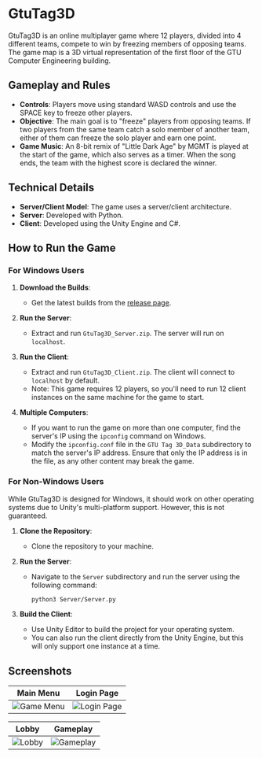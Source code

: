 # GtuTag3D

GtuTag3D is an online multiplayer game where 12 players, divided into 4 different teams, compete to win by freezing members of opposing teams. The game map is a 3D virtual representation of the first floor of the GTU Computer Engineering building.

## Gameplay and Rules

- **Controls**: Players move using standard WASD controls and use the SPACE key to freeze other players.
- **Objective**: The main goal is to "freeze" players from opposing teams. If two players from the same team catch a solo member of another team, either of them can freeze the solo player and earn one point.
- **Game Music**: An 8-bit remix of "Little Dark Age" by MGMT is played at the start of the game, which also serves as a timer. When the song ends, the team with the highest score is declared the winner.

## Technical Details

- **Server/Client Model**: The game uses a server/client architecture.
- **Server**: Developed with Python.
- **Client**: Developed using the Unity Engine and C#.

## How to Run the Game

### For Windows Users

1. **Download the Builds**: 
   - Get the latest builds from the [release page](https://github.com/hsynsarsilmaz/GtuTag3D/releases/tag/v1.0).
   
2. **Run the Server**:
   - Extract and run `GtuTag3D_Server.zip`. The server will run on `localhost`.

3. **Run the Client**:
   - Extract and run `GtuTag3D_Client.zip`. The client will connect to `localhost` by default.
   - Note: This game requires 12 players, so you'll need to run 12 client instances on the same machine for the game to start.

4. **Multiple Computers**:
   - If you want to run the game on more than one computer, find the server's IP using the `ipconfig` command on Windows.
   - Modify the `ipconfig.conf` file in the `GTU Tag 3D_Data` subdirectory to match the server's IP address. Ensure that only the IP address is in the file, as any other content may break the game.

### For Non-Windows Users

While GtuTag3D is designed for Windows, it should work on other operating systems due to Unity's multi-platform support. However, this is not guaranteed.

1. **Clone the Repository**:
   - Clone the repository to your machine.

2. **Run the Server**:
   - Navigate to the `Server` subdirectory and run the server using the following command:
     ```bash
     python3 Server/Server.py
     ```

3. **Build the Client**:
   - Use Unity Editor to build the project for your operating system.
   - You can also run the client directly from the Unity Engine, but this will only support one instance at a time.

## Screenshots

| Main Menu | Login Page |
|-----------|------------|
| ![Game Menu](https://raw.githubusercontent.com/hsynsarsilmaz/GtuTag3D/tree/main/Assets/Images/ss1.png) | ![Login Page](https://raw.githubusercontent.com/hsynsarsilmaz/GtuTag3D/tree/main/Assets/Images/ss2.png) |

| Lobby | Gameplay |
|-------|----------|
| ![Lobby](https://raw.githubusercontent.com/hsynsarsilmaz/GtuTag3D/tree/main/Assets/Images/ss3.png) | ![Gameplay](https://raw.githubusercontent.com/hsynsarsilmaz/GtuTag3D/tree/main/Assets/Images/ss4.png) |
